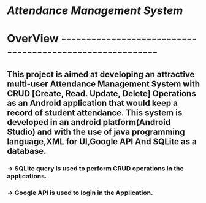 # _Attendance Management System_

# OverView ---------------------------------------------------------
## This project is aimed at developing an attractive multi-user Attendance Management System  with CRUD  [Create, Read. Update, Delete] Operations as an Android application that would keep a record of student attendance. This system is developed in an android platform(Android Studio) and with the use of java programming language,XML for UI,Google API And SQLite as a database.


### -> SQLite query is used to perform CRUD operations in the applications.
### -> Google API is used to login in the Application.


